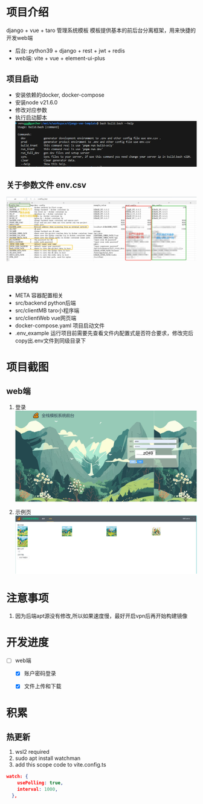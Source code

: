 # 项目介绍
django + vue + taro 管理系统模板
模板提供基本的前后台分离框架，用来快捷的开发web端 
* 后台: python39 + django + rest + jwt + redis
* web端: vite + vue + element-ui-plus

## 项目启动
* 安装依赖的docker, docker-compose
* 安装node v21.6.0
* 修改对应参数
* 执行启动脚本
    ![build](./doc/build_bash_image.jpg)

## 关于参数文件 env.csv
![env.csv](./doc/config.jpg)

## 目录结构
- META 容器配置相关
- src/backend python后端
- src/clientMB taro小程序端
- src/clientWeb vue网页端
- docker-compose.yaml 项目启动文件
- .env_example 运行项目前需要先查看文件内配置式是否符合要求，修改完后copy出.env文件到同级目录下



# 项目截图
## web端
1. 登录
![登录](./doc/login.jpg)

2. 示例页
![示例](./doc/example.jpg)



# 注意事项
1. 因为后端apt源没有修改,所以如果速度慢，最好开启vpn后再开始构建镜像


# 开发进度
* [ ] web端
  * [x] 账户密码登录
  * [x] 文件上传和下载


# 积累
## 热更新
1. wsl2 required
2. sudo apt install watchman
3. add this scope code to vite.config.ts
  ```json
  watch: {
      usePolling: true,
      interval: 1000,
    },
  ```
